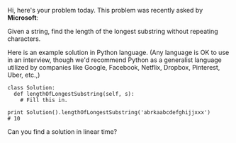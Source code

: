 Hi, here's your problem today. This problem was recently asked by **Microsoft**:


Given a string, find the length of the longest substring without repeating characters.


Here is an example solution in Python language. (Any language is OK to use in an interview, though we'd recommend Python as a generalist language utilized by companies like Google, Facebook, Netflix, Dropbox, Pinterest, Uber, etc.,)


```
class Solution:
  def lengthOfLongestSubstring(self, s):
    # Fill this in.

print Solution().lengthOfLongestSubstring('abrkaabcdefghijjxxx')
# 10
```

Can you find a solution in linear time?
